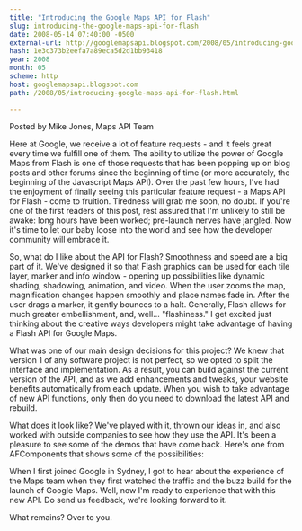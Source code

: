 ```yaml
---
title: "Introducing the Google Maps API for Flash"
slug: introducing-the-google-maps-api-for-flash
date: 2008-05-14 07:40:00 -0500
external-url: http://googlemapsapi.blogspot.com/2008/05/introducing-google-maps-api-for-flash.html
hash: 1e3c373b2eefa7a89eca5d2d1bb93418
year: 2008
month: 05
scheme: http
host: googlemapsapi.blogspot.com
path: /2008/05/introducing-google-maps-api-for-flash.html

---
```


Posted by Mike Jones, Maps API Team


Here at Google, we receive a lot of feature requests  - and it feels great every time we fulfill one of them. The ability to utilize the power of Google Maps from Flash is one of those requests that has been popping up on blog posts and other forums since the beginning of time (or more accurately, the beginning of the Javascript Maps API). Over the past few hours, I've had the enjoyment of finally seeing this particular feature request - a Maps API for Flash - come to fruition. Tiredness will grab me soon, no doubt. If you're one of the first readers of this post, rest assured that I'm unlikely to still be awake: long hours have been worked; pre-launch nerves have jangled. Now it's time to let our baby loose into the world and see how the developer community will embrace it.



So, what do I like about the API for Flash? Smoothness and speed are a big part of it. We've designed it so that Flash graphics can be used for each tile layer, marker and info window - opening up possibilities like dynamic shading, shadowing, animation, and video. When the user zooms the map, magnification changes happen smoothly and place names fade in. After the user drags a marker, it gently bounces to a halt. Generally, Flash allows for much greater embellishment, and, well... "flashiness." I get excited just thinking about the creative ways developers might take advantage of having a Flash API for Google Maps.



What was one of our main design decisions for this project? We knew that version 1 of any software project is not perfect, so we opted to split the interface and implementation.  As a result, you can build against the current version of the API, and as we add enhancements and tweaks, your website benefits automatically from each update. When you wish to take advantage of new API functions, only then do you need to download the latest API and rebuild.



What does it look like? We've played with it, thrown our ideas in, and also worked with outside companies to see how they use the API. It's been a pleasure to see some of the demos that have come back. Here's one from AFComponents that shows some of the possibilities:





When I first joined Google in Sydney, I got to hear about the experience of the Maps team when they first watched the traffic and the buzz build for the launch of Google Maps. Well, now I'm ready to experience that with this new API. Do send us feedback, we're looking forward to it.



What remains? Over to you.


